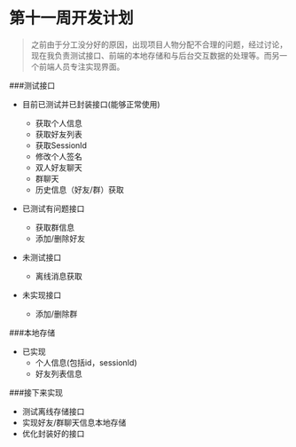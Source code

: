 # 第十一周开发计划

> 之前由于分工没分好的原因，出现项目人物分配不合理的问题，经过讨论，现在我负责测试接口、前端的本地存储和与后台交互数据的处理等。而另一个前端人员专注实现界面。

###测试接口
* 目前已测试并已封装接口(能够正常使用)
    * 获取个人信息
    * 获取好友列表
    * 获取SessionId
    * 修改个人签名
    * 双人好友聊天
    * 群聊天
    * 历史信息（好友/群）获取
    
* 已测试有问题接口
    * 获取群信息
    * 添加/删除好友
    
* 未测试接口    
    * 离线消息获取
    
* 未实现接口
    * 添加/删除群
    
###本地存储
* 已实现
    * 个人信息(包括id，sessionId)
    * 好友列表信息
    
###接下来实现
* 测试离线存储接口
* 实现好友/群聊天信息本地存储
* 优化封装好的接口

